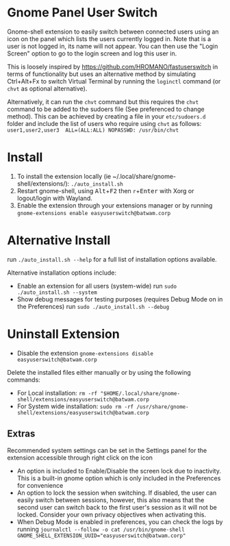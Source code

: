 # Gnome Panel User Switch
Gnome-shell extension to easily switch between connected users using an icon on the panel which lists the users currently logged in. Note that is a user is not logged in, its name will not appear. You can then use the "Login Screen" option to go to the login screen and log this user in.

This is loosely inspired by https://github.com/HROMANO/fastuserswitch in terms of functionality but uses an alternative method by simulating Ctrl+Alt+Fx to switch Virtual Terminal by running the `loginctl` command (or `chvt` as optional alternative).

Alternatively, it can run the `chvt` command but this requires the `chvt` command to be added to the sudoers file (See preferenced to change method). This can be achieved by creating a file in your `etc/sudoers.d` folder and include the list of users who require using `chvt` as follows:
`user1,user2,user3  ALL=(ALL:ALL) NOPASSWD: /usr/bin/chvt`

# Install
1. To install the extension locally (ie ~/.local/share/gnome-shell/extensions/): `./auto_install.sh`
2. Restart gnome-shell, using <kbd>Alt</kbd>+<kbd>F2</kbd> then `r`+<kbd>Enter</kbd> with Xorg or logout/login with Wayland.
3. Enable the extension through your extensions manager or by running `gnome-extensions enable easyuserswitch@batwam.corp`

# Alternative Install
run `./auto_install.sh --help` for a full list of installation options available.

Alternative installation options include:
- Enable an extension for all users (system-wide)
run `sudo ./auto_install.sh --system`
- Show debug messages for testing purposes (requires Debug Mode on in the Preferences)
run `sudo ./auto_install.sh --debug`

# Uninstall Extension
- Disable the extension
`gnome-extensions disable easyuserswitch@batwam.corp`

Delete the installed files either manually or by using the following commands:
- For Local installation:
`rm -rf "$HOME/.local/share/gnome-shell/extensions/easyuserswitch@batwam.corp`
- For System wide installation:
`sudo rm -rf /usr/share/gnome-shell/extensions/easyuserswitch@batwam.corp`

## Extras
Recommended system settings can be set in the Settings panel for the extension accessible through right click on the icon
- An option is included to Enable/Disable the screen lock due to inactivity. This is a built-in gnome option which is only included in the Preferences for convenience
- An option to lock the session when switching. If disabled, the user can easily switch between sessions, however, this also means that the second user can switch back to the first user's session as it will not be locked. Consider your own privacy objectives when activating this.
- When Debug Mode is enabled in preferences, you can check the logs by running `journalctl --follow -o cat /usr/bin/gnome-shell GNOME_SHELL_EXTENSION_UUID="easyuserswitch@batwam.corp"`
